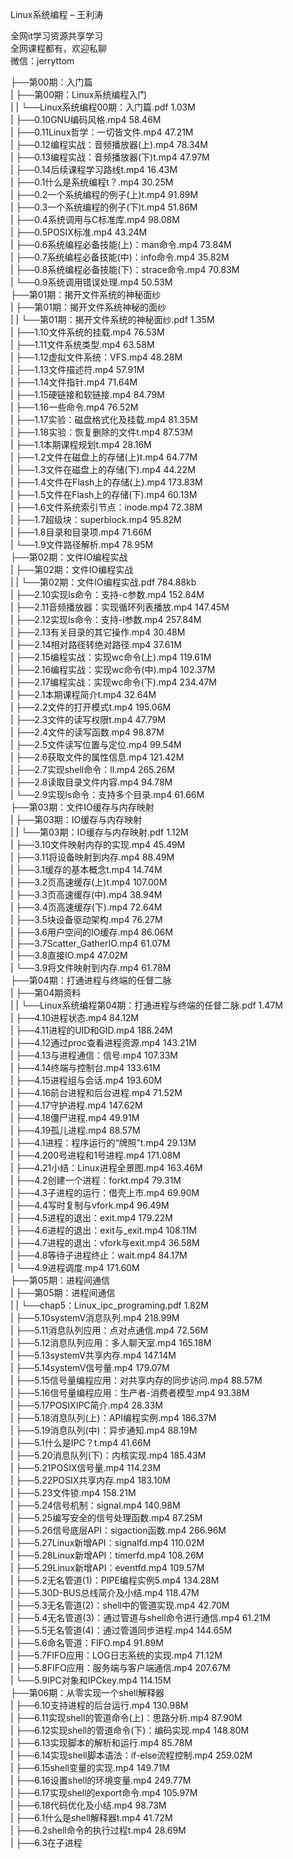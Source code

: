 Linux系统编程 – 王利涛

全网it学习资源共享学习<br>全网课程都有，欢迎私聊<br>微信：jerryttom<br>

├──第00期：入门篇<br> | ├──第00期：Linux系统编程入门<br> | | └──Linux系统编程00期：入门篇.pdf 1.03M<br> | ├──0.10GNU编码风格.mp4 58.46M<br> | ├──0.11Linux哲学：一切皆文件.mp4 47.21M<br> | ├──0.12编程实战：音频播放器(上).mp4 78.34M<br> | ├──0.13编程实战：音频播放器(下)t.mp4 47.97M<br> | ├──0.14后续课程学习路线t.mp4 16.43M<br> | ├──0.1什么是系统编程t？.mp4 30.25M<br> | ├──0.2一个系统编程的例子(上)t.mp4 91.89M<br> | ├──0.3一个系统编程的例子(下)t.mp4 51.86M<br> | ├──0.4系统调用与C标准库.mp4 98.08M<br> | ├──0.5POSIX标准.mp4 43.24M<br> | ├──0.6系统编程必备技能(上)：man命令.mp4 73.84M<br> | ├──0.7系统编程必备技能(中)：info命令.mp4 35.82M<br> | ├──0.8系统编程必备技能(下)：strace命令.mp4 70.83M<br> | └──0.9系统调用错误处理.mp4 50.53M<br> ├──第01期：揭开文件系统的神秘面纱<br> | ├──第01期：揭开文件系统神秘的面纱<br> | | └──第01期：揭开文件系统的神秘面纱.pdf 1.35M<br> | ├──1.10文件系统的挂载.mp4 76.53M<br> | ├──1.11文件系统类型.mp4 63.58M<br> | ├──1.12虚拟文件系统：VFS.mp4 48.28M<br> | ├──1.13文件描述符.mp4 57.91M<br> | ├──1.14文件指针.mp4 71.64M<br> | ├──1.15硬链接和软链接.mp4 84.79M<br> | ├──1.16一些命令.mp4 76.52M<br> | ├──1.17实验：磁盘格式化及挂载.mp4 81.35M<br> | ├──1.18实验：恢复删除的文件t.mp4 87.53M<br> | ├──1.1本期课程规划t.mp4 28.16M<br> | ├──1.2文件在磁盘上的存储(上)t.mp4 64.77M<br> | ├──1.3文件在磁盘上的存储(下).mp4 44.22M<br> | ├──1.4文件在Flash上的存储(上).mp4 173.83M<br> | ├──1.5文件在Flash上的存储(下).mp4 60.13M<br> | ├──1.6文件系统索引节点：inode.mp4 72.38M<br> | ├──1.7超级块：superblock.mp4 95.82M<br> | ├──1.8目录和目录项.mp4 71.66M<br> | └──1.9文件路径解析.mp4 78.95M<br> ├──第02期：文件IO编程实战<br> | ├──第02期：文件IO编程实战<br> | | └──第02期：文件IO编程实战.pdf 784.88kb<br> | ├──2.10实现ls命令：支持-c参数.mp4 152.84M<br> | ├──2.11音频播放器：实现循环列表播放.mp4 147.45M<br> | ├──2.12实现ls命令：支持-l参数.mp4 257.84M<br> | ├──2.13有关目录的其它操作.mp4 30.48M<br> | ├──2.14相对路径转绝对路径.mp4 37.61M<br> | ├──2.15编程实战：实现wc命令(上).mp4 119.61M<br> | ├──2.16编程实战：实现wc命令(中).mp4 102.37M<br> | ├──2.17编程实战：实现wc命令(下).mp4 234.47M<br> | ├──2.1本期课程简介t.mp4 32.64M<br> | ├──2.2文件的打开模式t.mp4 195.06M<br> | ├──2.3文件的读写权限t.mp4 47.79M<br> | ├──2.4文件的读写函数.mp4 98.87M<br> | ├──2.5文件读写位置与定位.mp4 99.54M<br> | ├──2.6获取文件的属性信息.mp4 121.42M<br> | ├──2.7实现shell命令：ll.mp4 265.26M<br> | ├──2.8读取目录文件内容.mp4 94.78M<br> | └──2.9实现ls命令：支持多个目录.mp4 61.66M<br> ├──第03期：文件IO缓存与内存映射<br> | ├──第03期：IO缓存与内存映射<br> | | └──第03期：IO缓存与内存映射.pdf 1.12M<br> | ├──3.10文件映射内存的实现.mp4 45.49M<br> | ├──3.11将设备映射到内存.mp4 88.49M<br> | ├──3.1缓存的基本概念t.mp4 14.74M<br> | ├──3.2页高速缓存(上)t.mp4 107.00M<br> | ├──3.3页高速缓存(中).mp4 38.94M<br> | ├──3.4页高速缓存(下).mp4 72.64M<br> | ├──3.5块设备驱动架构.mp4 76.27M<br> | ├──3.6用户空间的IO缓存.mp4 86.06M<br> | ├──3.7Scatter_GatherIO.mp4 61.07M<br> | ├──3.8直接IO.mp4 47.02M<br> | └──3.9将文件映射到内存.mp4 61.78M<br> ├──第04期：打通进程与终端的任督二脉<br> | ├──第04期资料<br> | | └──Linux系统编程第04期：打通进程与终端的任督二脉.pdf 1.47M<br> | ├──4.10进程状态.mp4 84.12M<br> | ├──4.11进程的UID和GID.mp4 188.24M<br> | ├──4.12通过proc查看进程资源.mp4 143.21M<br> | ├──4.13与进程通信：信号.mp4 107.33M<br> | ├──4.14终端与控制台.mp4 133.61M<br> | ├──4.15进程组与会话.mp4 193.60M<br> | ├──4.16前台进程和后台进程.mp4 71.52M<br> | ├──4.17守护进程.mp4 147.62M<br> | ├──4.18僵尸进程.mp4 49.91M<br> | ├──4.19孤儿进程.mp4 88.57M<br> | ├──4.1进程：程序运行的“牌照”t.mp4 29.13M<br> | ├──4.200号进程和1号进程.mp4 171.08M<br> | ├──4.21小结：Linux进程全景图.mp4 163.46M<br> | ├──4.2创建一个进程：forkt.mp4 79.31M<br> | ├──4.3子进程的运行：借壳上市.mp4 69.90M<br> | ├──4.4写时复制与vfork.mp4 96.49M<br> | ├──4.5进程的退出：exit.mp4 179.22M<br> | ├──4.6进程的退出：exit与_exit.mp4 108.11M<br> | ├──4.7进程的退出：vfork与exit.mp4 36.58M<br> | ├──4.8等待子进程终止：wait.mp4 84.17M<br> | └──4.9进程调度.mp4 171.60M<br> ├──第05期：进程间通信<br> | ├──第05期：进程间通信<br> | | └──chap5：Linux_ipc_programing.pdf 1.82M<br> | ├──5.10systemV消息队列.mp4 218.99M<br> | ├──5.11消息队列应用：点对点通信.mp4 72.56M<br> | ├──5.12消息队列应用：多人聊天室.mp4 165.18M<br> | ├──5.13systemV共享内存.mp4 147.14M<br> | ├──5.14systemV信号量.mp4 179.07M<br> | ├──5.15信号量编程应用：对共享内存的同步访问.mp4 88.57M<br> | ├──5.16信号量编程应用：生产者-消费者模型.mp4 93.38M<br> | ├──5.17POSIXIPC简介.mp4 28.33M<br> | ├──5.18消息队列(上)：API编程实例.mp4 186.37M<br> | ├──5.19消息队列(中)：异步通知.mp4 88.19M<br> | ├──5.1什么是IPC？t.mp4 41.66M<br> | ├──5.20消息队列(下)：内核实现.mp4 185.43M<br> | ├──5.21POSIX信号量.mp4 114.23M<br> | ├──5.22POSIX共享内存.mp4 183.10M<br> | ├──5.23文件锁.mp4 158.21M<br> | ├──5.24信号机制：signal.mp4 140.98M<br> | ├──5.25编写安全的信号处理函数.mp4 87.25M<br> | ├──5.26信号底层API：sigaction函数.mp4 266.96M<br> | ├──5.27Linux新增API：signalfd.mp4 110.02M<br> | ├──5.28Linux新增API：timerfd.mp4 108.26M<br> | ├──5.29Linux新增API：eventfd.mp4 109.57M<br> | ├──5.2无名管道(1)：PIPE编程实例5.mp4 134.28M<br> | ├──5.30D-BUS总线简介及小结.mp4 118.47M<br> | ├──5.3无名管道(2)：shell中的管道实现.mp4 42.70M<br> | ├──5.4无名管道(3)：通过管道与shell命令进行通信.mp4 61.21M<br> | ├──5.5无名管道(4)：通过管道同步进程.mp4 144.65M<br> | ├──5.6命名管道：FIFO.mp4 91.89M<br> | ├──5.7FIFO应用：LOG日志系统的实现.mp4 71.12M<br> | ├──5.8FIFO应用：服务端与客户端通信.mp4 207.67M<br> | └──5.9IPC对象和IPCkey.mp4 114.15M<br> ├──第06期：从零实现一个shell解释器<br> | ├──6.10支持进程的后台运行.mp4 130.98M<br> | ├──6.11实现shell的管道命令(上)：思路分析.mp4 87.90M<br> | ├──6.12实现shell的管道命令(下)：编码实现.mp4 148.80M<br> | ├──6.13实现脚本的解析和运行.mp4 85.78M<br> | ├──6.14实现shell脚本语法：if-else流程控制.mp4 259.02M<br> | ├──6.15shell变量的实现.mp4 149.71M<br> | ├──6.16设置shell的环境变量.mp4 249.77M<br> | ├──6.17实现shell的export命令.mp4 105.97M<br> | ├──6.18代码优化及小结.mp4 98.73M<br> | ├──6.1什么是shell解释器t.mp4 41.72M<br> | ├──6.2shell命令的执行过程t.mp4 28.69M<br> | ├──6.3在子进程